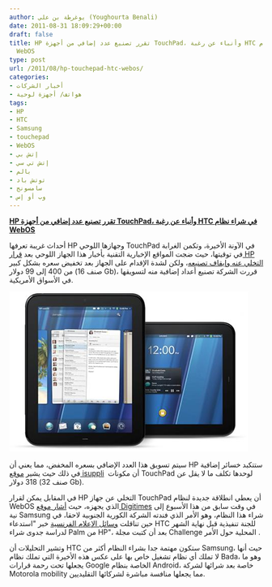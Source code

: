 ```yaml
---
author: يوغرطة بن علي (Youghourta Benali)
date: 2011-08-31 18:09:29+00:00
draft: false
title: HP تقرر تصنيع عدد إضافي من أجهزة TouchPad، وأنباء عن رغبة HTC في شراء نظام
  WebOS
type: post
url: /2011/08/hp-touchepad-htc-webos/
categories:
- أخبار الشركات
- هواتف/ أجهزة لوحية
tags:
- HP
- HTC
- Samsung
- touchepad
- WebOS
- إتش بي
- إتش تي سي
- بالم
- توتش باد
- سامسونج
- وب أو إس
---
```


[**HP تقرر تصنيع عدد إضافي من أجهزة TouchPad، وأنباء عن رغبة HTC في شراء نظام WebOS**](https://www.it-scoop.com/2011/08/hp-touchepad-htc-webos/)




أحداث غريبة تعرفها HP وجهازها اللوحي TouchPad في الآونة الأخيرة، وتكمن الغرابة في توقيتها، حيث ضجت المواقع الإخبارية التقنية بأخبار هذا الجهاز اللوحي بعد [قرار HP التخلي عنه وإيقاف تصنيعه](../2011/08/hp-web-os-autonomy-corporation/)، ولكن لشدة الإقدام على الجهاز بعد تخفيض سعره بشكل كبير من 400 إلى 99 دولار (صنف 16 Gb)، قررت الشركة تصنيع أعداد إضافية منه لتسويقها في الأسواق الأمريكية.




[![](hp-touchpad.jpg)
](https://www.it-scoop.com/2011/08/hp-touchepad-htc-webos/)




سيتم تسويق هذا العدد الإضافي بسعره المخفض، مما يعني أن HP ستتكبد خسائر إضافية في ذلك حيث يشير [موقع isuppli](http://www.isuppli.com/Teardowns/News/Pages/HP-TouchPad-Carries-$318-Bill-of-Materials.aspx)  أن مكونات TouchPad لوحدها تكلف ما لا يقل عن 318 دولار (صنف 32 Gb).




في المقابل يمكن لقرار HP التخلي عن جهاز TouchPad أن يعطي انطلاقة جديدة لنظام WebOS الذي يجهزه، حيث [أشار موقع Digitimes](http://www.digitimes.com/NewsShow/NewsSearch.asp?DocID=PD000000000000000000000000021185&query=APPLE) في وقت سابق من هذا الأسبوع إلى نية Samsung شراء هذا النظام، وهو الأمر الذي فندته الشركة الكورية الجنوبية لاحقا، في حين تناقلت [وسائل الإعلام الفرنسية](http://www.accessoweb.com/HTC-fera-t-il-revivre-PALM_a9723.html) خبر "استدعاء HTC للجنة تنفيذية قبل نهاية الشهر لدراسة جدوى شراء Palm من HP"، بعد أن كتبت مجلة Challenge المحلية حول الأمر .




وتشير التحليلات أن HTC ستكون مهتمة جدا بشراء النظام أكثر من Samsung، حيث أنها لا تملك أي نظام تشغيل خاص بها على عكس هذه الأخيرة التي تملك نظام Bada، وهو ما يجعلها تحت رحمة قرارات Google الخاصة بنظام Android، خاصة بعد شرائها لشركة Motorola mobility مما يجعلها منافسة مباشرة لشركائها التقليديين.
